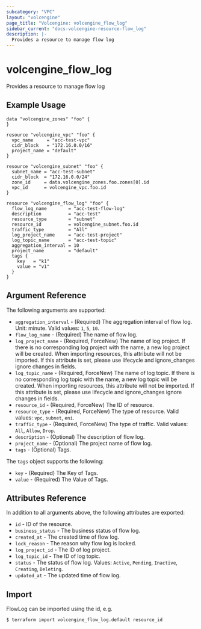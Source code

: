 ```yaml
---
subcategory: "VPC"
layout: "volcengine"
page_title: "Volcengine: volcengine_flow_log"
sidebar_current: "docs-volcengine-resource-flow_log"
description: |-
  Provides a resource to manage flow log
---
```

# volcengine_flow_log
Provides a resource to manage flow log
## Example Usage
```hcl
data "volcengine_zones" "foo" {
}

resource "volcengine_vpc" "foo" {
  vpc_name     = "acc-test-vpc"
  cidr_block   = "172.16.0.0/16"
  project_name = "default"
}

resource "volcengine_subnet" "foo" {
  subnet_name = "acc-test-subnet"
  cidr_block  = "172.16.0.0/24"
  zone_id     = data.volcengine_zones.foo.zones[0].id
  vpc_id      = volcengine_vpc.foo.id
}

resource "volcengine_flow_log" "foo" {
  flow_log_name        = "acc-test-flow-log"
  description          = "acc-test"
  resource_type        = "subnet"
  resource_id          = volcengine_subnet.foo.id
  traffic_type         = "All"
  log_project_name     = "acc-test-project"
  log_topic_name       = "acc-test-topic"
  aggregation_interval = 10
  project_name         = "default"
  tags {
    key   = "k1"
    value = "v1"
  }
}
```
## Argument Reference
The following arguments are supported:
* `aggregation_interval` - (Required) The aggregation interval of flow log. Unit: minute. Valid values: `1`, `5`, `10`.
* `flow_log_name` - (Required) The name of flow log.
* `log_project_name` - (Required, ForceNew) The name of log project. If there is no corresponding log project with the name, a new log project will be created. 
When importing resources, this attribute will not be imported. If this attribute is set, please use lifecycle and ignore_changes ignore changes in fields.
* `log_topic_name` - (Required, ForceNew) The name of log topic. If there is no corresponding log topic with the name, a new log topic will be created. 
When importing resources, this attribute will not be imported. If this attribute is set, please use lifecycle and ignore_changes ignore changes in fields.
* `resource_id` - (Required, ForceNew) The ID of resource.
* `resource_type` - (Required, ForceNew) The type of resource. Valid values: `vpc`, `subnet`, `eni`.
* `traffic_type` - (Required, ForceNew) The type of traffic. Valid values: `All`, `Allow`, `Drop`.
* `description` - (Optional) The description of flow log.
* `project_name` - (Optional) The project name of flow log.
* `tags` - (Optional) Tags.

The `tags` object supports the following:

* `key` - (Required) The Key of Tags.
* `value` - (Required) The Value of Tags.

## Attributes Reference
In addition to all arguments above, the following attributes are exported:
* `id` - ID of the resource.
* `business_status` - The business status of flow log.
* `created_at` - The created time of flow log.
* `lock_reason` - The reason why flow log is locked.
* `log_project_id` - The ID of log project.
* `log_topic_id` - The ID of log topic.
* `status` - The status of flow log. Values: `Active`, `Pending`, `Inactive`, `Creating`, `Deleting`.
* `updated_at` - The updated time of flow log.


## Import
FlowLog can be imported using the id, e.g.
```
$ terraform import volcengine_flow_log.default resource_id
```

